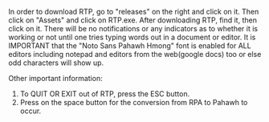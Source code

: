 In order to download RTP, go to "releases" on the right and click on it. Then click on "Assets" and click on RTP.exe. After downloading RTP, find it, then click on it.
There will be no notifications or any indicators as to whether it is working or not until one tries typing words out in a document or editor. It is IMPORTANT 
that the "Noto Sans Pahawh Hmong" font is enabled for ALL editors including notepad and editors from the web(google docs) too or else odd characters will
show up.

Other important information:
1. To QUIT OR EXIT out of RTP, press the ESC button.
2. Press on the space button for the conversion from RPA to Pahawh to occur.
